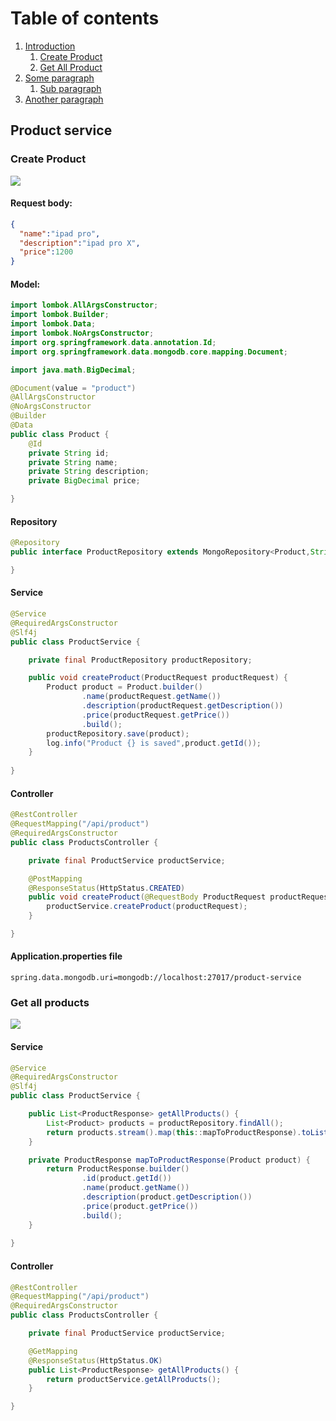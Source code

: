 # Table of contents
1. [Introduction](#introduction)
   1. [Create Product](#createProduct)
   2. [Get All Product](#getAllProducts)
2. [Some paragraph](#paragraph1)
    1. [Sub paragraph](#subparagraph1)
3. [Another paragraph](#paragraph2)

## Product service <a name="introduction"></a>

### Create Product <a name="createProduct"></a>

<img src="C:\DEV\Bijan\practice\microservice\microservice-in28minutes\product-service\images\createProductPostman.png"/>

#### Request body:

```json
{
  "name":"ipad pro",
  "description":"ipad pro X",
  "price":1200
}
```

#### Model:

```java
import lombok.AllArgsConstructor;
import lombok.Builder;
import lombok.Data;
import lombok.NoArgsConstructor;
import org.springframework.data.annotation.Id;
import org.springframework.data.mongodb.core.mapping.Document;

import java.math.BigDecimal;

@Document(value = "product")
@AllArgsConstructor
@NoArgsConstructor
@Builder
@Data
public class Product {
    @Id
    private String id;
    private String name;
    private String description;
    private BigDecimal price;

}
```

#### Repository

```java
@Repository
public interface ProductRepository extends MongoRepository<Product,String> {

}
```

#### Service

```java
@Service
@RequiredArgsConstructor
@Slf4j
public class ProductService {

    private final ProductRepository productRepository;

    public void createProduct(ProductRequest productRequest) {
        Product product = Product.builder()
                .name(productRequest.getName())
                .description(productRequest.getDescription())
                .price(productRequest.getPrice())
                .build();
        productRepository.save(product);
        log.info("Product {} is saved",product.getId());
    }
    
}

```

#### Controller

```java
@RestController
@RequestMapping("/api/product")
@RequiredArgsConstructor
public class ProductsController {

    private final ProductService productService;

    @PostMapping
    @ResponseStatus(HttpStatus.CREATED)
    public void createProduct(@RequestBody ProductRequest productRequest) {
        productService.createProduct(productRequest);
    }

}

```

#### Application.properties file

```properties
spring.data.mongodb.uri=mongodb://localhost:27017/product-service

```

### Get all products <a name="getAllProducts"></a>


<img src="C:\DEV\Bijan\practice\microservice\microservice-in28minutes\product-service\images\getAllProductsPostman.png"/>


#### Service

```java
@Service
@RequiredArgsConstructor
@Slf4j
public class ProductService {

    public List<ProductResponse> getAllProducts() {
        List<Product> products = productRepository.findAll();
        return products.stream().map(this::mapToProductResponse).toList();
    }

    private ProductResponse mapToProductResponse(Product product) {
        return ProductResponse.builder()
                .id(product.getId())
                .name(product.getName())
                .description(product.getDescription())
                .price(product.getPrice())
                .build();
    }
    
}

```

#### Controller

```java
@RestController
@RequestMapping("/api/product")
@RequiredArgsConstructor
public class ProductsController {

    private final ProductService productService;

    @GetMapping
    @ResponseStatus(HttpStatus.OK)
    public List<ProductResponse> getAllProducts() {
        return productService.getAllProducts();
    }

}
```


